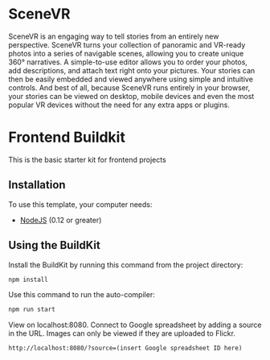 # SceneVR
SceneVR is an engaging way to tell stories from an entirely new perspective. SceneVR turns your collection of panoramic and VR-ready photos into a series of navigable scenes, allowing you to create unique 360° narratives. A simple-to-use editor allows you to order your photos, add descriptions, and attach text right onto your pictures. Your stories can then be easily embedded and viewed anywhere using simple and intuitive controls. And best of all, because SceneVR runs entirely in your browser, your stories can be viewed on desktop, mobile devices and even the most popular VR devices without the need for any extra apps or plugins. 

# Frontend Buildkit
This is the basic starter kit for frontend projects

## Installation

To use this template, your computer needs:

- [NodeJS](https://nodejs.org/en/) (0.12 or greater)

## Using the BuildKit
Install the BuildKit by running this command from the project directory:
```bash
npm install
```

Use this command to run the auto-compiler:
```bash
npm run start
```

View on localhost:8080. Connect to Google spreadsheet by adding a source in the URL. Images can only be viewed if they are uploaded to Flickr.
```
http://localhost:8080/?source=(insert Google spreadsheet ID here)
```
